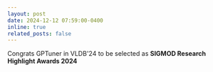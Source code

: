 ```yaml
---
layout: post
date: 2024-12-12 07:59:00-0400
inline: true
related_posts: false
---
```


Congrats GPTuner in VLDB'24 to be selected as <b>SIGMOD Research Highlight Awards 2024 </b>
